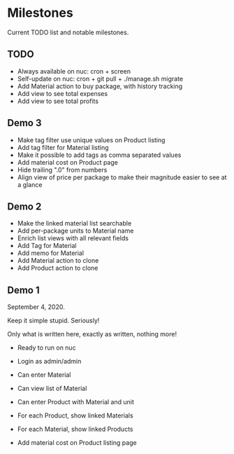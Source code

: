 Milestones
==========

Current TODO list and notable milestones.

TODO
----

- Always available on nuc: cron + screen
- Self-update on nuc: cron + git pull + ./manage.sh migrate
- Add Material action to buy package, with history tracking
- Add view to see total expenses
- Add view to see total profits

Demo 3
------

- Make tag filter use unique values on Product listing
- Add tag filter for Material listing
- Make it possible to add tags as comma separated values
- Add material cost on Product page
- Hide trailing ".0" from numbers
- Align view of price per package to make their magnitude easier to see at a glance

Demo 2
------

+ Make the linked material list searchable
+ Add per-package units to Material name
+ Enrich list views with all relevant fields
+ Add Tag for Material
+ Add memo for Material
+ Add Material action to clone
+ Add Product action to clone

Demo 1
------

September 4, 2020.

Keep it simple stupid. Seriously!

Only what is written here, exactly as written, nothing more!

+ Ready to run on nuc

+ Login as admin/admin

+ Can enter Material

+ Can view list of Material

+ Can enter Product with Material and unit

+ For each Product, show linked Materials

+ For each Material, show linked Products

+ Add material cost on Product listing page
